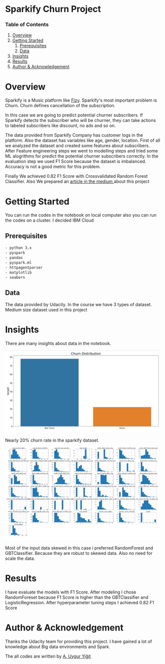 # Sparkify Churn Project

### Table of Contents

1. <a href="#Overview">Overview</a>
2. <a href="#Getting-Started">Getting Started</a>    
    1. <a href="#Prerequisites">Prerequisites </a>
    2. <a href="#Data">Data </a>
3. <a href="#Insights">Insights</a>
5. <a href="#Results">Results </a>
6. <a href="#Author--Acknowledgement"> Author & Acknowledgement</a>

# Overview
Sparkify is a Music platform like <a href="https://fizy.com/">Fizy</a>. Sparkify's most important problem is Churn. Churn defines cancellation of the subscription.

In this case we are going to predict potential churner subscribers. If Sparkify detects the subscriber who will be churner, they can take actions to labeled subscribers like discount, no ads and so on.

The data provided from Sparkify Company has customer logs in the platform. Also the dataset has variables like age, gender, location. First of all we analyzed the dataset and created some features about subscribers. After Feature engineering steps we went to modelling steps and tried some ML alogrithms for predict the potential churner subscribers correctly. In the evaluation step we used F1 Score because the dataset is imbalanced. Accuracy is not a good metric for this problem.

Finally We achieved 0.82 F1 Score with Crossvalidated Random Forest Classifier. Also We prepared an <a href="https://abduygur.medium.com/churn-prediction-using-pyspark-a1f4ef0439b3"> article in the medium </a> about this project

# Getting Started

You can run the codes in the notebook on local computer also you can run the codes on a cluster. I decided IBM Cloud

## Prerequisites
````
- python 3.x
- pyspark
- pandas
- pyspark.ml
- httpagentparser
- matplotlib
- seaborn
````

## Data
The data provided by Udacity. In the course we have 3 types of dataset. Medium size dataset used in this project

# Insights
There are many insights about data in the notebook. 

<img src='./img/Churn Proportion.JPG'>

Nearly 20% churn rate in the sparkify dataset.

<img src='./img/General Data Distiribution.JPG'>

Most of the input data skewed in this case i preferred RandomForest and GBTClassifier. Because they are robust to skewed data. Also no need for scale the data.


# Results

I have evaluate the models with F1 Score. After modeling I chose RandomForeset because F1 Score is higher than the GBTClassifier and LogisticRegression. After hyperparameter tuning steps I achieved 0.82 F1 Score

# Author & Acknowledgement

Thanks the Udacity team for providing this project. I have gained a lot of  knowledge about Big data environments and Spark.

The all codes are written by <a href='https://www.linkedin.com/in/abduygur/'>A. Uygur Yiğit </a>
